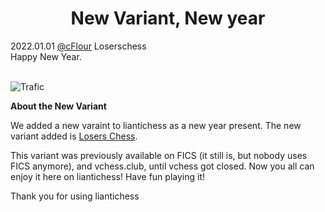 <h1 align="center">New Variant, New year</h1>

<div class="meta-headline">
    <div class= "meta">
        <span class="text">2022.01.01</span>
        <span class="text"><a href="/@/cFlour">@cFlour</a></span>
        <span class="text">Loserschess</span>
    </div>
    <div class= "headline">Happy New Year.</div>
</div>
</br>

![Trafic](https://imgur.com/38L8Iy0.png)


**About the New Variant**

We added a new varaint to liantichess as a new year present. The new variant added is [Losers Chess](https://liantichess.herokuapp.com/variants/losers).

This variant was previously available on FICS (it still is, but nobody uses FICS anymore), and vchess.club, until vchess got closed. Now you all can enjoy it here on liantichess! Have fun playing it!

Thank you for using liantichess
